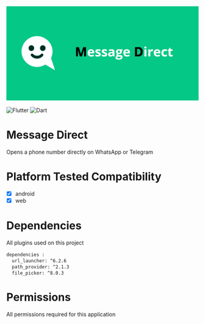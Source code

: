 <img src="assets/logo/play_banner.png"> 

![Flutter](https://img.shields.io/badge/Flutter-%2302569B.svg?style=for-the-badge&logo=Flutter&logoColor=white)
![Dart](https://img.shields.io/badge/dart-%230175C2.svg?style=for-the-badge&logo=dart&logoColor=white)

# Message Direct
Opens a phone number directly on WhatsApp or Telegram

# Platform Tested Compatibility

- [x] android
- [x] web

# Dependencies
All plugins used on this project
```
dependencies :
  url_launcher: ^6.2.6
  path_provider: ^2.1.3
  file_picker: ^8.0.3
```

# Permissions
All permissions required for this application
```